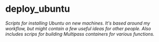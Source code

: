 # deploy_ubuntu

_Scripts for installing Ubuntu on new machines. It's based around my workflow, but might contain a few useful ideas for other people. Also includes scrips for building Multipass containers for various functions._

